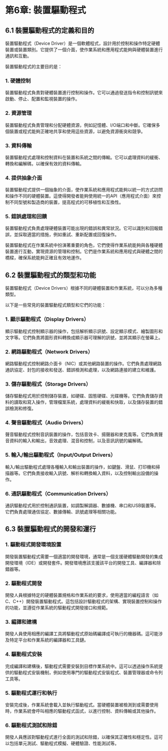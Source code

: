 # 第6章: 裝置驅動程式

## 6.1 裝置驅動程式的定義和目的
裝置驅動程式（Device Driver）是一個軟體程式，設計用於控制和操作特定硬體裝置或裝置類別。它提供了一個介面，使作業系統和應用程式能夠與硬體裝置進行通訊和互動。

裝置驅動程式的主要目的是：

### 1. 硬體控制
裝置驅動程式負責對硬體裝置進行控制和操作。它可以通過發送指令和控制訊號來啟動、停止、配置和監視裝置的操作。

### 2. 資源管理
裝置驅動程式負責管理和分配硬體資源，例如記憶體、I/O端口和中斷。它確保多個裝置或程式能夠正確地共享和使用這些資源，以避免資源衝突和競爭。

### 3. 資料傳輸
裝置驅動程式處理和控制資料在裝置和系統之間的傳輸。它可以處理資料的緩衝、轉換和編解碼，以確保有效的資料傳輸。

### 4. 提供抽象介面
裝置驅動程式提供一個抽象的介面，使作業系統和應用程式能夠以統一的方式訪問和操作不同的硬體裝置。這使得開發者能夠使用統一的API（應用程式介面）來控制不同型號和製造商的裝置，提高程式的可移植性和互換性。

### 5. 錯誤處理和回饋
裝置驅動程式負責處理硬體裝置可能出現的錯誤和異常狀況。它可以識別和回報錯誤，並採取適當的措施，例如重試、重新配置或回復操作。

裝置驅動程式在作業系統中扮演著重要的角色，它們使得作業系統能夠與各種硬體裝置進行互動，實現資源的管理和控制。它們是作業系統和應用程式與硬體之間的橋樑，確保系統能夠正確且有效地運作。


## 6.2 裝置驅動程式的類型和功能
裝置驅動程式（Device Drivers）根據不同的硬體裝置和作業系統，可以分為多種類型。

以下是一些常見的裝置驅動程式類型和它們的功能：

### 1. 顯示驅動程式（Display Drivers）
顯示驅動程式控制顯示器的操作，包括解析顯示訊號、設定顯示模式、繪製圖形和文字等。它們負責將圖形資料轉換成顯示器可理解的訊號，並將其顯示在螢幕上。

### 2. 網路驅動程式（Network Drivers）
網路驅動程式控制網路介面卡（NIC）或其他網路裝置的操作。它們負責處理網路通訊協定、封包的接收和發送、錯誤檢測和處理，以及網路連接的建立和維護。

### 3. 儲存驅動程式（Storage Drivers）
儲存驅動程式用於控制儲存裝置，如硬碟、固態硬碟、光碟機等。它們負責儲存資料的讀取和寫入操作，管理檔案系統，處理資料的緩衝和快取，以及儲存裝置的錯誤檢測和修復。

### 4. 聲音驅動程式（Audio Drivers）
聲音驅動程式控制音訊裝置的操作，包括音效卡、揚聲器和麥克風等。它們負責聲音資料的輸入和輸出，音效處理、混音和控制，以及音訊訊號的編解碼。

### 5. 輸入/輸出驅動程式（Input/Output Drivers）
輸入/輸出驅動程式處理各種輸入和輸出裝置的操作，如鍵盤、滑鼠、打印機和掃描器等。它們負責接收輸入訊號、解析和轉換輸入資料，以及控制輸出設備的操作。

### 6. 通訊驅動程式（Communication Drivers）
通訊驅動程式用於控制通訊裝置，如調製解調器、數據機、串口和USB裝置等。它們負責處理通信協定、數據傳輸、訊號處理等相關功能。


## 6.3 裝置驅動程式的開發和運行

### 1. 驅動程式開發環境設置
開發裝置驅動程式需要一個適當的開發環境，通常是一個支援硬體驅動開發的集成開發環境（IDE）或開發套件。開發環境應該支援該平台的開發工具、編譯器和除錯器等。

### 2. 驅動程式開發
開發人員根據特定的硬體裝置規格和作業系統的要求，使用適當的編程語言（如C、C++）開發裝置驅動程式。這包括設計驅動程式的架構、實現裝置控制和操作的功能，並遵從作業系統的驅動程式開發接口和規範。

### 3. 編譯和建構
開發人員使用相應的編譯工具將驅動程式原始碼編譯成可執行的機器碼。這可能涉及特定平台和作業系統的編譯器和工具鏈。

### 4. 驅動程式安裝
完成編譯和建構後，驅動程式需要安裝到目標作業系統中。這可以透過操作系統提供的驅動程式安裝機制，例如使用專門的驅動程式安裝程式、裝置管理器或命令列工具等。

### 5. 驅動程式運行和執行
安裝完成後，作業系統會載入並執行驅動程式。當硬體裝置被檢測到或需要使用時，作業系統會呼叫相應的驅動程式函式，以進行控制、資料傳輸或其他操作。

### 6. 驅動程式測試和除錯
開發人員應該對驅動程式進行全面的測試和除錯，以確保其正確性和穩定性。這可以包括單元測試、驅動程式模擬、硬體驗證、性能測試等。

